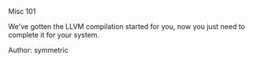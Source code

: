 Misc 101

We've gotten the LLVM compilation started for you, now you just need to complete it for your system.

Author: symmetric
